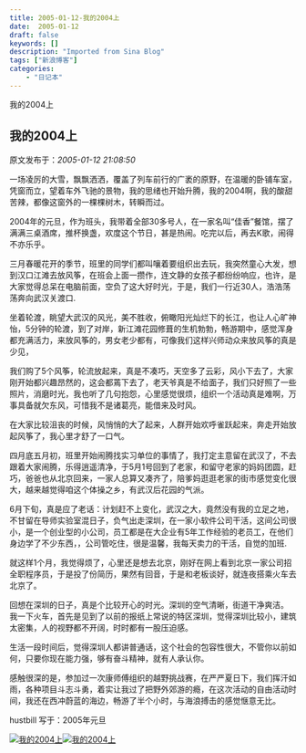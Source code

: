 ```yaml
---
title: 2005-01-12-我的2004上
date:  2005-01-12
draft: false
keywords: []
description: "Imported from Sina Blog"
tags: ["新浪博客"]
categories: 
    - "日记本"
---
```

我的2004上
## 我的2004上

 原文发布于：*2005-01-12 21:08:50*

一场凌厉的大雪，飘飘洒洒，覆盖了列车前行的广袤的原野，在温暖的卧铺车室，凭窗而立，望着车外飞驰的景物，我的思绪也开始升腾，我的2004啊，我的酸甜苦辣，都像这窗外的一棵棵树木，转瞬而过。

2004年的元旦，作为班头，我带着全部30多号人，在一家名叫“佳香”餐馆，摆了满满三桌酒席，推杯换盏，欢度这个节日，甚是热闹。吃完以后，再去K歌，闹得不亦乐乎。

三月春暖花开的季节，班里的同学们都叫嚷着要组织出去玩，我突然童心大发，想到汉口江滩去放风筝，在班会上面一攒作，连文静的女孩子都纷纷响应，也许，是大家觉得总呆在电脑前面，空负了这大好时光，于是，我们一行近30人，浩浩荡荡奔向武汉关渡口.

坐着轮渡，眺望大武汉的风光，美不胜收，俯瞰阳光灿烂下的长江，也让人心旷神怡，5分钟的轮渡，到了对岸，新江滩花园修葺的生机勃勃，畅游期中，感觉浑身都充满活力，来放风筝的，男女老少都有，可像我们这样兴师动众来放风筝的真是少见，

我们购了5个风筝，轮流放起来，真是不凑巧，天空多了云彩，风小下去了，大家刚开始都兴趣昂然的，这会都蔫下去了，老天爷真是不给面子，我们只好照了一些照片，消磨时光，我也听了几句抱怨，心里感觉很烦，组织一个活动真是难啊，万事具备就欠东风，可惜我不是诸葛亮，能借来及时风。

在大家比较沮丧的时候，风悄悄的大了起来，人群开始欢呼雀跃起来，奔走开始放起风筝了，我心里才舒了一口气。

四月底五月初，班里开始闹腾找实习单位的事情了，我打定主意留在武汉了，不去跟着大家闹腾，乐得逍遥清净，于5月1号回到了老家，和留守老家的妈妈团圆，赶巧，爸爸也从北京回来，一家人总算又凑齐了，陪爹妈逛逛老家的街市感觉变化很大，越来越觉得咱这个体操之乡，有武汉后花园的气派。

6月下旬，真是应了老话：计划赶不上变化，武汉之大，竟然没有我的立足之地，不甘留在导师实验室混日子，负气出走深圳，在一家小软件公司干活，这间公司很小，是一个创业型的小公司，员工都是在大企业有5年工作经验的老员工，在他们身边学了不少东西，，公司管吃住，很是温馨，我每天卖力的干活，自觉的加班.

就这样1个月，我觉得烦了，心里还是想去北京，刚好在网上看到北京一家公司招全职程序员，于是投了份简历，果然有回音，于是和老板谈好，就连夜搭乘火车去北京了。

回想在深圳的日子，真是个比较开心的时光。深圳的空气清晰，街道干净爽洁。
我一下火车，首先是见到了以前的报纸上常说的特区深圳，觉得深圳比较小，建筑太密集，人的视野都不开阔，时时都有一股压迫感。

生活一段时间后，觉得深圳人都讲普通话，这个社会的包容性很大，不管你以前如何，只要你现在能力强，够有奋斗精神，就有人承认你。

感触很深的是，参加过一次康师傅组织的越野挑战赛，在严严夏日下，我们挥汗如雨，各种项目斗志斗勇，着实让我过了把野外郊游的瘾，在这次活动的自由活动时间，我还在西冲蔚蓝的海边，畅游了半个小时，与海浪搏击的感觉惬意无比。

hustbill 写于：2005年元旦

[![我的2004上](http://s9.sinaimg.cn/middle/6983393849da995909e88&amp;690)](http://s10.sinaimg.cn/middle/6983393849da995940839&amp;690)[![我的2004上](http://byfiles.storage.live.com/y1poy4yBo6fcMwcqHJn9WMhbJMAqJICXWmboOjufiX0vX5ISFCXV9nRUu6_dCWTyLQM3WsLek4UNSo)](http://s13.sinaimg.cn/middle/6983393849da9953e5adc&amp;690)



